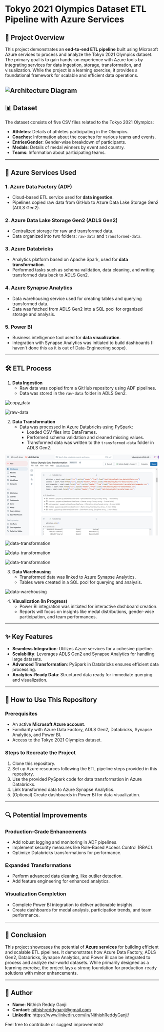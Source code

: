 # Tokyo 2021 Olympics Dataset ETL Pipeline with Azure Services

## 📖 Project Overview  
This project demonstrates an **end-to-end ETL pipeline** built using Microsoft Azure services to process and analyze the Tokyo 2021 Olympics dataset. The primary goal is to gain hands-on experience with Azure tools by integrating services for data ingestion, storage, transformation, and visualization. While the project is a learning exercise, it provides a foundational framework for scalable and efficient data operations.

![Architecture Diagram](screenshots/project_architecture_diagram.png)
---

## 📊 Dataset  
The dataset consists of five CSV files related to the Tokyo 2021 Olympics:  
- **Athletes**: Details of athletes participating in the Olympics.  
- **Coaches**: Information about the coaches for various teams and events.  
- **EntriesGender**: Gender-wise breakdown of participants.  
- **Medals**: Details of medal winners by event and country.  
- **Teams**: Information about participating teams.  

---

## 🔧 Azure Services Used  

### 1. **Azure Data Factory (ADF)**  
- Cloud-based ETL service used for **data ingestion**.  
- Pipelines copied raw data from GitHub to Azure Data Lake Storage Gen2 (ADLS Gen2).

### 2. **Azure Data Lake Storage Gen2 (ADLS Gen2)**  
- Centralized storage for raw and transformed data.  
- Data organized into two folders: `raw-data` and `transformed-data`.

### 3. **Azure Databricks**  
- Analytics platform based on Apache Spark, used for **data transformation**.  
- Performed tasks such as schema validation, data cleaning, and writing transformed data back to ADLS Gen2.

### 4. **Azure Synapse Analytics**  
- Data warehousing service used for creating tables and querying transformed data.  
- Data was fetched from ADLS Gen2 into a SQL pool for organized storage and analysis.

### 5. **Power BI**  
- Business intelligence tool used for **data visualization**.  
- Integration with Synapse Analytics was initiated to build dashboards (I haven't done this as it is out of Data-Engineering scope).

---

## 🛠️ ETL Process  

1. **Data Ingestion**  
   - Raw data was copied from a GitHub repository using ADF pipelines.  
   - Data was stored in the `raw-data` folder in ADLS Gen2.

![copy_data](screenshots/azure_df.png)

![raw-data](screenshots/adls_raw_data.png)

2. **Data Transformation**  
   - Data was processed in Azure Databricks using PySpark:  
     - Loaded CSV files into DataFrames.  
     - Performed schema validation and cleaned missing values.  
     - Transformed data was written to the `transformed-data` folder in ADLS Gen2.

![data-transformation](screenshots/azure_databricks_2.png)

![data-transformation](screenshots/azure_databricks_3.png)

![data-transformation](screenshots/azure_databricks_4.png)

![data-transformation](screenshots/adls_transformed_data.png)

3. **Data Warehousing**  
   - Transformed data was linked to Azure Synapse Analytics.  
   - Tables were created in a SQL pool for querying and analysis.
     
![data-warehousing](screenshots/azure_synapse_3.png)

4. **Visualization (In Progress)**  
   - Power BI integration was initiated for interactive dashboard creation.  
   - Reports will focus on insights like medal distributions, gender-wise participation, and team performances.

---

## ✨ Key Features  
- **Seamless Integration**: Utilizes Azure services for a cohesive pipeline.  
- **Scalability**: Leverages ADLS Gen2 and Synapse Analytics for handling large datasets.  
- **Advanced Transformation**: PySpark in Databricks ensures efficient data processing.  
- **Analytics-Ready Data**: Structured data ready for immediate querying and visualization.

---

## 🚀 How to Use This Repository  

### **Prerequisites**  
- An active **Microsoft Azure account**.  
- Familiarity with Azure Data Factory, ADLS Gen2, Databricks, Synapse Analytics, and Power BI.  
- Access to the Tokyo 2021 Olympics dataset.

### **Steps to Recreate the Project**  
1. Clone this repository.  
2. Set up Azure resources following the ETL pipeline steps provided in this repository.  
3. Use the provided PySpark code for data transformation in Azure Databricks.  
4. Link transformed data to Azure Synapse Analytics.  
5. (Optional) Create dashboards in Power BI for data visualization.

---

## 🔍 Potential Improvements  

### **Production-Grade Enhancements**  
- Add robust logging and monitoring in ADF pipelines.  
- Implement security measures like Role-Based Access Control (RBAC).  
- Optimize Databricks transformations for performance.

### **Expanded Transformations**  
- Perform advanced data cleaning, like outlier detection.  
- Add feature engineering for enhanced analytics.

### **Visualization Completion**  
- Complete Power BI integration to deliver actionable insights.  
- Create dashboards for medal analysis, participation trends, and team performance.

---

## 📌 Conclusion  
This project showcases the potential of **Azure services** for building efficient and scalable ETL pipelines. It demonstrates how Azure Data Factory, ADLS Gen2, Databricks, Synapse Analytics, and Power BI can be integrated to process and analyze real-world datasets. While primarily designed as a learning exercise, the project lays a strong foundation for production-ready solutions with minor enhancements.

---

## 👤 Author  
- **Name**: Nithish Reddy Ganji  
- **Contact**: nithishreddyganji@gmail.com
- **LinkedIn**: https://www.linkedin.com/in/NithishReddyGanji/

Feel free to contribute or suggest improvements!
